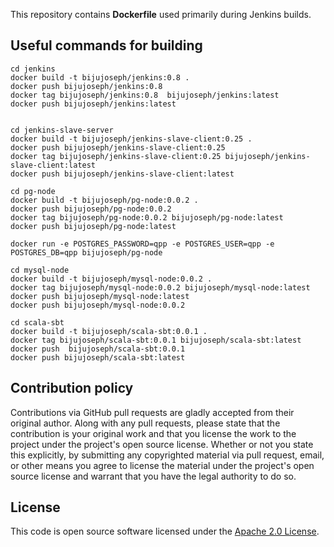 
This repository contains **Dockerfile** used primarily during Jenkins builds.



## Useful commands for building
```
cd jenkins
docker build -t bijujoseph/jenkins:0.8 .
docker push bijujoseph/jenkins:0.8
docker tag bijujoseph/jenkins:0.8  bijujoseph/jenkins:latest
docker push bijujoseph/jenkins:latest


cd jenkins-slave-server
docker build -t bijujoseph/jenkins-slave-client:0.25 .
docker push bijujoseph/jenkins-slave-client:0.25
docker tag bijujoseph/jenkins-slave-client:0.25 bijujoseph/jenkins-slave-client:latest
docker push bijujoseph/jenkins-slave-client:latest

cd pg-node
docker build -t bijujoseph/pg-node:0.0.2 .
docker push bijujoseph/pg-node:0.0.2
docker tag bijujoseph/pg-node:0.0.2 bijujoseph/pg-node:latest
docker push bijujoseph/pg-node:latest

docker run -e POSTGRES_PASSWORD=qpp -e POSTGRES_USER=qpp -e POSTGRES_DB=qpp bijujoseph/pg-node

cd mysql-node
docker build -t bijujoseph/mysql-node:0.0.2 .
docker tag bijujoseph/mysql-node:0.0.2 bijujoseph/mysql-node:latest
docker push bijujoseph/mysql-node:latest
docker push bijujoseph/mysql-node:0.0.2

cd scala-sbt
docker build -t bijujoseph/scala-sbt:0.0.1 .
docker tag bijujoseph/scala-sbt:0.0.1 bijujoseph/scala-sbt:latest
docker push  bijujoseph/scala-sbt:0.0.1
docker push bijujoseph/scala-sbt:latest

```




## Contribution policy ##

Contributions via GitHub pull requests are gladly accepted from their original author. Along with any pull requests, please state that the contribution is your original work and that you license the work to the project under the project's open source license. Whether or not you state this explicitly, by submitting any copyrighted material via pull request, email, or other means you agree to license the material under the project's open source license and warrant that you have the legal authority to do so.


## License ##

This code is open source software licensed under the [Apache 2.0 License]("http://www.apache.org/licenses/LICENSE-2.0.html").